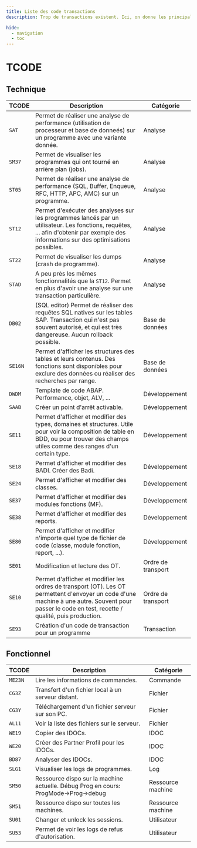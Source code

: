 ```yaml
---
title: Liste des code transactions
description: Trop de transactions existent. Ici, on donne les principales !

hide:
  - navigation
  - toc
---
```


# TCODE
## Technique
| TCODE    | Description                          | Catégorie |
| ---------| ------------------------------------ | --------- |
| `SAT`    | Permet de réaliser une analyse de performance (utilisation de processeur et base de donneés) sur un programme avec une variante donnée. | Analyse |
| `SM37`   | Permet de visualiser les programmes qui ont tourné en arrière plan (jobs). | Analyse |
| `ST05`    | Permet de réaliser une analyse de performance (SQL, Buffer, Enqueue, RFC, HTTP, APC, AMC) sur un programme. | Analyse |
| `ST12`   | Permet d'exécuter des analyses sur les programmes lancés par un utilisateur. Les fonctions, requêtes, ... afin d'obtenir par exemple des informations sur des optimisations possibles. | Analyse |
| `ST22`   | Permet de visualiser les dumps (crash de programme). | Analyse |
| `STAD`   | A peu près les mêmes fonctionnalités que la `ST12`. Permet en plus d'avoir une analyse sur une transaction particulière. | Analyse |
| `DB02`   | (SQL editor) Permet de réaliser des requêtes SQL natives sur les tables SAP. Transaction qui n'est pas souvent autorisé, et qui est très dangereuse. Aucun rollback possible. | Base de données |
| `SE16N`  | Permet d'afficher les structures des tables et leurs contenus. Des fonctions sont disponibles pour exclure des données ou réaliser des recherches par range. | Base de données |
| `DWDM`   | Template de code ABAP. Performance, objet, ALV, ... | Développement |
| `SAAB`   | Créer un point d'arrêt activable. | Développement |
| `SE11`   | Permet d'afficher et modifier des types, domaines et structures. Utile pour voir la composition de table en BDD, ou pour trouver des champs utiles comme des ranges d'un certain type. | Développement |
| `SE18`   | Permet d'afficher et modifier des BADI. Créer des Badi. | Développement |
| `SE24`   | Permet d'afficher et modifier des classes. | Développement |
| `SE37`   | Permet d'afficher et modifier des modules fonctions (MF). | Développement |
| `SE38`   | Permet d'afficher et modifier des reports. | Développement |
| `SE80`   | Permet d'afficher et modifier n'importe quel type de fichier de code (classe, module fonction, report, ...).  | Développement |
| `SE01`   | Modification et lecture des OT. | Ordre de transport |
| `SE10`   | Permet d'afficher et modifier les ordres de transport (OT). Les OT permettent d'envoyer un code d'une machine à une autre. Souvent pour passer le code en test, recette / qualité, puis production. | Ordre de transport |
| `SE93`   | Création d'un code de transaction pour un programme | Transaction |


## Fonctionnel
| TCODE    | Description                          | Catégorie |
| ---------| ------------------------------------ | --------- |
| `ME23N`   | Lire les informations de commandes. | Commande |
| `CG3Z`   | Transfert d'un fichier local à un serveur distant.  | Fichier |
| `CG3Y`   | Téléchargement d'un fichier serveur sur son PC.  | Fichier |
| `AL11`   | Voir la liste des fichiers sur le serveur.  | Fichier |
| `WE19`   | Copier des IDOCs. | IDOC |
| `WE20`   | Créer des Partner Profil pour les IDOCs. | IDOC |
| `BD87`   | Analyser des IDOCs. | IDOC |
| `SLG1`   | Visualiser les logs de programmes. | Log |
| `SM50`   | Ressource dispo sur la machine actuelle. Débug Prog en cours: ProgMode->Prog->debug | Ressource machine |
| `SM51`   | Ressource dispo sur toutes les machines. | Ressource machine |
| `SU01`   | Changer et unlock les sessions.  | Utilisateur |
| `SU53`   | Permet de voir les logs de refus d'autorisation. | Utilisateur |